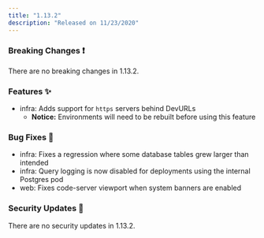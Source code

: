 ```yaml
---
title: "1.13.2"
description: "Released on 11/23/2020"
---
```


### Breaking Changes ❗

There are no breaking changes in 1.13.2.

### Features ✨

- infra: Adds support for `https` servers behind DevURLs
  - **Notice:** Environments will need to be rebuilt before using this feature

### Bug Fixes 🐛

- infra: Fixes a regression where some database tables grew larger than intended
- infra: Query logging is now disabled for deployments using the internal
  Postgres pod
- web: Fixes code-server viewport when system banners are enabled

### Security Updates 🔐

There are no security updates in 1.13.2.
